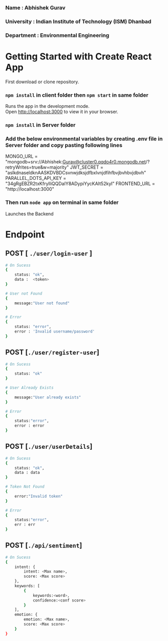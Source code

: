 ### Name : Abhishek Gurav
### University : Indian Institute of Technology (ISM) Dhanbad
### Department : Environmental Engineering

# Getting Started with Create React App

First download or clone repository.


### `npm install` in client folder then `npm start` in same folder

Runs the app in the development mode.\
Open [http://localhost:3000](http://localhost:3000) to view it in your browser.

### `npm install` in Server folder 

### Add the below environmental variables by creating .env file in Server folder and copy pasting following lines
MONGO_URL = "mongodb+srv://Abhishek:Gurav@cluster0.qqdo4r0.mongodb.net/?retryWrites=true&w=majority"
JWT_SECRET = "aslkdnaseldknAASKDVBDCsvnwjdksjdfbxlvnjdfihfbvjbvhbvjdbvh"
PARALLEL_DOTS_API_KEY = "34gRgEBZR2txKfrylliQQDaIY8ADypiYycKAIt52kyI"
FRONTEND_URL = "http://localhost:3000"

### Then run `node app` on terminal in same folder

Launches the Backend

# Endpoint
## POST [ ```./user/login-user``` ]
```bash
# On Sucess
{
    status: "ok", 
    data :  <token>
}

# User not Found
{
    message:"User not found"
}

# Error
{
    status: "error", 
    error : 'Invalid username/password'
} 
```
## POST [```./user/register-user```]
```bash
# On Sucess
{
    status: "ok"
}

# User Already Exists
{
    message:"User already exists"
}

# Error
{
    status:"error",
    error : error
} 
```
## POST [```./user/userDetails```]
```bash
# On Sucess
{
    status: "ok",
    data : data
}

# Token Not Found
{
    error:"Invalid token"
}

# Error
{
    status:"error",
    err : err
} 
```
## POST [```./api/sentiment```]
```bash
# On Sucess
{
    intent: {
        intent: <Max name>,
        score: <Max score>
    },
    keywords: [
        { 
            keywords:<word>,
            confidence:<conf score>
        }
    ],
    emotion: {
        emotion: <Max name>,
        score: <Max score>
    }
}

```
